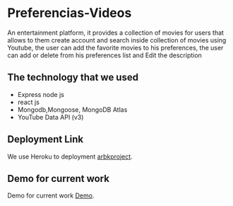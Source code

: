 # Preferencias-Videos
An entertainment platform, it provides a collection of movies  for users that allows to them create account and search inside collection of movies using Youtube, the user can add the favorite movies to his preferences, the user can add or delete from his preferences list and Edit the description

## The technology that we used
+ Express node js
+ react js
+ Mongodb,Mongoose, MongoDB Atlas
+ YouTube Data API (v3)

## Deployment Link

We use Heroku to deployment [arbkproject][1].

[1]: https://arbkproject.herokuapp.com/  

## Demo for current work 

Demo for current work [Demo][1].

[1]: https://drive.google.com/file/d/1xYRdO9K9NbAxN5Fx1CPSc6QFPujQXDI5/view?usp=sharing  
